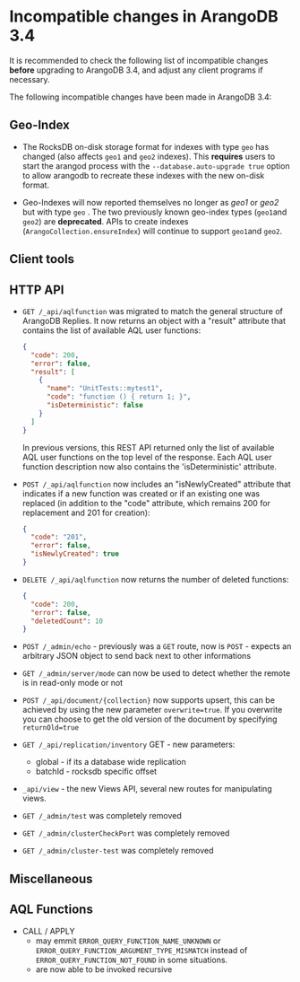 Incompatible changes in ArangoDB 3.4
====================================

It is recommended to check the following list of incompatible changes **before**
upgrading to ArangoDB 3.4, and adjust any client programs if necessary.

The following incompatible changes have been made in ArangoDB 3.4:

Geo-Index
--------------

- The RocksDB on-disk storage format for indexes with type `geo` has changed
  (also affects `geo1` and `geo2` indexes).
  This **requires** users to start the arangod process with the
  `--database.auto-upgrade true` option to allow arangodb
  to recreate these indexes with the new on-disk format.

- Geo-Indexes will now reported themselves no longer as _geo1_ or _geo2_ but
  with type `geo` . The two previously known geo-index types (`geo1`and `geo2`)
  are **deprecated**. APIs to create indexes (`ArangoCollection.ensureIndex`)
  will continue to support `geo1`and `geo2`.

Client tools
------------

HTTP API
--------

- `GET /_api/aqlfunction` was migrated to match the general structure of
  ArangoDB Replies. It now returns an object with a "result" attribute that
  contains the list of available AQL user functions:

  ```json
  {
    "code": 200,
    "error": false,
    "result": [
      {
        "name": "UnitTests::mytest1",
        "code": "function () { return 1; }",
        "isDeterministic": false
      }
    ]
  }
  ```

  In previous versions, this REST API returned only the list of available
  AQL user functions on the top level of the response.
  Each AQL user function description now also contains the 'isDeterministic' attribute.

- `POST /_api/aqlfunction` now includes an "isNewlyCreated" attribute that indicates
  if a new function was created or if an existing one was replaced (in addition to the
  "code" attribute, which remains 200 for replacement and 201 for creation):

  ```json
  {
    "code": "201",
    "error": false,
    "isNewlyCreated": true
  }
  ```

- `DELETE /_api/aqlfunction` now returns the number of deleted functions:

  ```json
  {
    "code": 200,
    "error": false,
    "deletedCount": 10
  }
  ```
- `POST /_admin/echo` - previously was a `GET` route, now is `POST` - expects an
  arbitrary JSON object to send back next to other informations

- `GET /_admin/server/mode` can now be used to detect whether the remote is in read-only mode or not
  
- `POST /_api/document/{collection}` now supports upsert, 
  this can be achieved by using the new parameter `overwrite=true`. 
  If you overwrite you can choose to get the old version of the document by specifying
  `returnOld=true`

- `GET /_api/replication/inventory` GET - 
  new parameters:
  - global - if its a database wide replication
  - batchId - rocksdb specific offset

- `_api/view` - the new Views API, several new routes for manipulating views.

- `GET /_admin/test` was completely removed
- `GET /_admin/clusterCheckPort` was completely removed
- `GET /_admin/cluster-test` was completely removed


Miscellaneous
-------------

AQL Functions
-------------
- CALL / APPLY
  - may emmit `ERROR_QUERY_FUNCTION_NAME_UNKNOWN` or `ERROR_QUERY_FUNCTION_ARGUMENT_TYPE_MISMATCH`
    instead of `ERROR_QUERY_FUNCTION_NOT_FOUND` in some situations.
  - are now able to be invoked recursive
